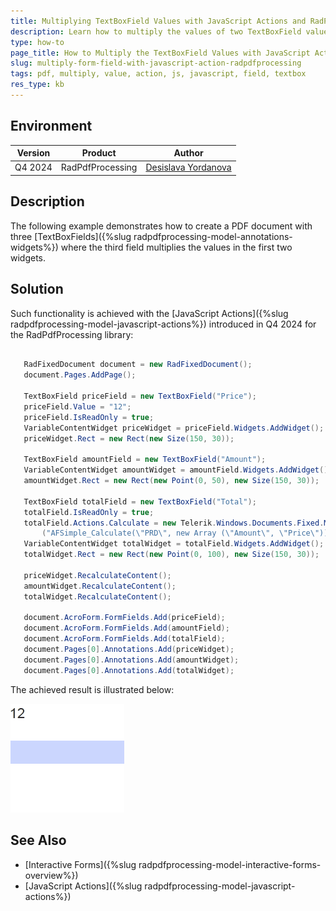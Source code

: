 ```yaml
---
title: Multiplying TextBoxField Values with JavaScript Actions and RadPdfProcessing
description: Learn how to multiply the values of two TextBoxField values using RadPdfProcessing.
type: how-to
page_title: How to Multiply the TextBoxField Values with JavaScript Actions and RadPdfProcessing
slug: multiply-form-field-with-javascript-action-radpdfprocessing
tags: pdf, multiply, value, action, js, javascript, field, textbox
res_type: kb 
---
```


## Environment

| Version | Product | Author | 
| --- | --- | ---- | 
| Q4 2024 | RadPdfProcessing |[Desislava Yordanova](https://www.telerik.com/blogs/author/desislava-yordanova)| 

## Description

The following example demonstrates how to create a PDF document with three [TextBoxFields]({%slug radpdfprocessing-model-annotations-widgets%}) where the third field multiplies the values in the first two widgets. 

## Solution

Such functionality is achieved with the [JavaScript Actions]({%slug radpdfprocessing-model-javascript-actions%}) introduced in Q4 2024 for the RadPdfProcessing library:

```csharp

   RadFixedDocument document = new RadFixedDocument();
   document.Pages.AddPage();

   TextBoxField priceField = new TextBoxField("Price");
   priceField.Value = "12";
   priceField.IsReadOnly = true;
   VariableContentWidget priceWidget = priceField.Widgets.AddWidget();
   priceWidget.Rect = new Rect(new Size(150, 30));

   TextBoxField amountField = new TextBoxField("Amount");
   VariableContentWidget amountWidget = amountField.Widgets.AddWidget();
   amountWidget.Rect = new Rect(new Point(0, 50), new Size(150, 30));

   TextBoxField totalField = new TextBoxField("Total");
   totalField.IsReadOnly = true;
   totalField.Actions.Calculate = new Telerik.Windows.Documents.Fixed.Model.Actions.JavaScriptAction
       ("AFSimple_Calculate(\"PRD\", new Array (\"Amount\", \"Price\"));");
   VariableContentWidget totalWidget = totalField.Widgets.AddWidget();
   totalWidget.Rect = new Rect(new Point(0, 100), new Size(150, 30));

   priceWidget.RecalculateContent();
   amountWidget.RecalculateContent();
   totalWidget.RecalculateContent();

   document.AcroForm.FormFields.Add(priceField);
   document.AcroForm.FormFields.Add(amountField);
   document.AcroForm.FormFields.Add(totalField);
   document.Pages[0].Annotations.Add(priceWidget);
   document.Pages[0].Annotations.Add(amountWidget);
   document.Pages[0].Annotations.Add(totalWidget);

```

The achieved result is illustrated below: 

![JS Action Multiply FormField](images/js-action-multiply-form-field.gif)   

## See Also

- [Interactive Forms]({%slug radpdfprocessing-model-interactive-forms-overview%})
- [JavaScript Actions]({%slug radpdfprocessing-model-javascript-actions%})
